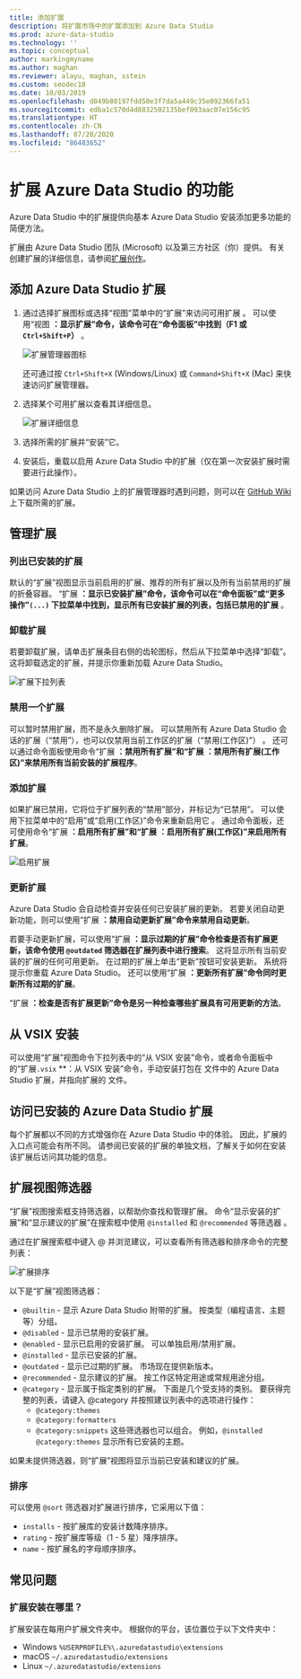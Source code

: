 ```yaml
---
title: 添加扩展
description: 将扩展市场中的扩展添加到 Azure Data Studio
ms.prod: azure-data-studio
ms.technology: ''
ms.topic: conceptual
author: markingmyname
ms.author: maghan
ms.reviewer: alayu, maghan, sstein
ms.custom: seodec18
ms.date: 10/03/2019
ms.openlocfilehash: d049b80197fdd50e3f7da5a449c35e092366fa51
ms.sourcegitcommit: edba1c570d4d8832502135bef093aac07e156c95
ms.translationtype: HT
ms.contentlocale: zh-CN
ms.lasthandoff: 07/20/2020
ms.locfileid: "86483652"
---
```

# <a name="extend-the-functionality-of-azure-data-studio"></a>扩展 Azure Data Studio 的功能

Azure Data Studio 中的扩展提供向基本 Azure Data Studio 安装添加更多功能的简便方法。

扩展由 Azure Data Studio 团队 (Microsoft) 以及第三方社区（你）提供。 有关创建扩展的详细信息，请参阅[扩展创作](extension-authoring.md)。

## <a name="add-azure-data-studio-extensions"></a>添加 Azure Data Studio 扩展

1. 通过选择扩展图标或选择“视图”菜单中的“扩展”来访问可用扩展 。 可以使用“视图 **：显示扩展”命令，该命令可在“命令面板”中找到（F1 或 `Ctrl+Shift+P`）** 。

    ![扩展管理器图标](media/extensions/extension-manager-icon.png)

    还可通过按 `Ctrl+Shift+X` (Windows/Linux) 或 `Command+Shift+X` (Mac) 来快速访问扩展管理器。

2. 选择某个可用扩展以查看其详细信息。

    ![扩展详细信息](media/extensions/extension-details.png)

3. 选择所需的扩展并“安装”它。

4. 安装后，重载以启用 Azure Data Studio 中的扩展（仅在第一次安装扩展时需要进行此操作）。

如果访问 Azure Data Studio 上的扩展管理器时遇到问题，则可以在 [GitHub Wiki](https://github.com/microsoft/azuredatastudio/wiki/List-of-Extensions) 上下载所需的扩展。


## <a name="manage-extensions"></a>管理扩展 

### <a name="list-installed-extensions"></a>列出已安装的扩展 

默认的“扩展”视图显示当前启用的扩展、推荐的所有扩展以及所有当前禁用的扩展的折叠容器。 “扩展 **：显示已安装扩展”命令，该命令可以在“命令面板”或“更多操作”`(...)` 下拉菜单中找到，显示所有已安装扩展的列表，包括已禁用的扩展**  。

### <a name="uninstall-an-extension"></a>卸载扩展

若要卸载扩展，请单击扩展条目右侧的齿轮图标，然后从下拉菜单中选择“卸载”。 这将卸载选定的扩展，并提示你重新加载 Azure Data Studio。

 ![扩展下拉列表](media/extensions/extension-gear-dropdown.png)

### <a name="disable-an-extension"></a>禁用一个扩展

可以暂时禁用扩展，而不是永久删除扩展。 可以禁用所有 Azure Data Studio 会话的扩展（“禁用”），也可以仅禁用当前工作区的扩展（“禁用(工作区)”） 。 还可以通过命令面板使用命令“扩展 **：禁用所有扩展”和“扩展** **：禁用所有扩展(工作区)”来禁用所有当前安装的扩展程序**。

### <a name="enable-an-extension"></a>添加扩展 

如果扩展已禁用，它将位于扩展列表的“禁用”部分，并标记为“已禁用”。 可以使用下拉菜单中的“启用”或“启用(工作区)”命令来重新启用它 。 通过命令面板，还可使用命令“扩展 **：启用所有扩展”和“扩展** **：启用所有扩展(工作区)”来启用所有扩展**。 

![启用扩展](media/extensions/extensions-enable.png)

### <a name="updating-an-extension"></a>更新扩展

Azure Data Studio 会自动检查并安装任何已安装扩展的更新。 若要关闭自动更新功能，则可以使用“扩展 **：禁用自动更新扩展”命令来禁用自动更新**。 

若要手动更新扩展，可以使用“扩展 **：显示过期的扩展”命令检查是否有扩展更新，该命令使用 `@outdated` 筛选器在扩展列表中进行搜索**。 这将显示所有当前安装的扩展的任何可用更新。 在过期的扩展上单击“更新”按钮可安装更新。 系统将提示你重载 Azure Data Studio。 还可以使用“扩展 **：更新所有扩展”命令同时更新所有过期的扩展**。

“扩展 **：检查是否有扩展更新”命令是另一种检查哪些扩展具有可用更新的方法**。

## <a name="install-from-a-vsix"></a>从 VSIX 安装

可以使用“扩展”视图命令下拉列表中的“从 VSIX 安装”命令，或者命令面板中的“扩展`.vsix` **：从 VSIX 安装”命令，手动安装打包在  文件中的 Azure Data Studio 扩展，并指向扩展的  文件。

## <a name="access-installed-azure-data-studio-extensions"></a>访问已安装的 Azure Data Studio 扩展

每个扩展都以不同的方式增强你在 Azure Data Studio 中的体验。 因此，扩展的入口点可能会有所不同。 请参阅已安装的扩展的单独文档，了解关于如何在安装该扩展后访问其功能的信息。

## <a name="extensions-view-filters"></a>扩展视图筛选器

“扩展”视图搜索框支持筛选器，以帮助你查找和管理扩展。 命令“显示安装的扩展”和“显示建议的扩展”在搜索框中使用 `@installed` 和 `@recommended` 等筛选器 。

通过在扩展搜索框中键入 @ 并浏览建议，可以查看所有筛选器和排序命令的完整列表：

![扩展排序](media/extensions/extension-sort.png)

以下是“扩展”视图筛选器：

- `@builtin` - 显示 Azure Data Studio 附带的扩展。 按类型（编程语言、主题等）分组。
- `@disabled` - 显示已禁用的安装扩展。
- `@enabled` - 显示已启用的安装扩展。 可以单独启用/禁用扩展。
- `@installed` - 显示已安装的扩展。
- `@outdated` - 显示已过期的扩展。 市场现在提供新版本。
- `@recommended` - 显示建议的扩展。 按工作区特定用途或常规用途分组。
- `@category` - 显示属于指定类别的扩展。 下面是几个受支持的类别。 要获得完整的列表，请键入 @category 并按照建议列表中的选项进行操作：
    - `@category:themes`
    - `@category:formatters`
    - `@category:snippets` 这些筛选器也可以组合。 例如，`@installed @category:themes` 显示所有已安装的主题。

如果未提供筛选器，则“扩展”视图将显示当前已安装和建议的扩展。

### <a name="sorting"></a>排序 
可以使用 `@sort` 筛选器对扩展进行排序，它采用以下值：

- `installs` - 按扩展库的安装计数降序排序。
- `rating` - 按扩展库等级（1 - 5 星）降序排序。
- `name` - 按扩展名的字母顺序排序。

## <a name="common-questions"></a>常见问题

### <a name="where-are-extensions-installed"></a>扩展安装在哪里？ 
扩展安装在每用户扩展文件夹中。 根据你的平台，该位置位于以下文件夹中：

- Windows `%USERPROFILE%\.azuredatastudio\extensions`
- macOS `~/.azuredatastudio/extensions`
- Linux `~/.azuredatastudio/extensions`
